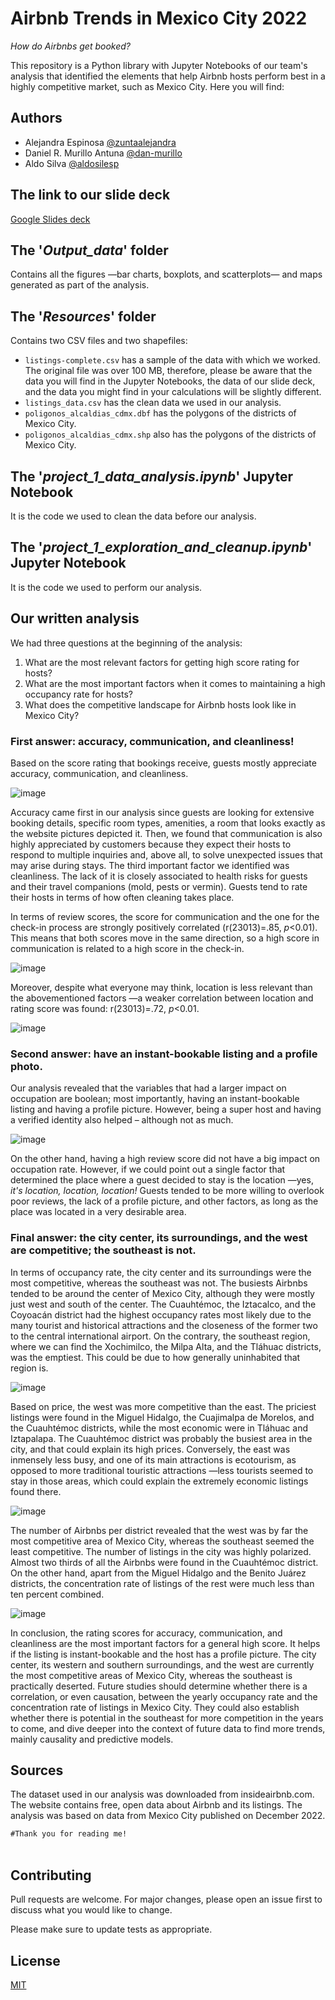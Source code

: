# Airbnb Trends in Mexico City 2022

*How do Airbnbs get booked?*

This repository is a Python library with Jupyter Notebooks of our team's analysis that identified the elements that help Airbnb hosts perform best in a highly competitive market, such as Mexico City. Here you will find:

## Authors

- Alejandra Espinosa [@zuntaalejandra](https://github.com/zuntaalejandra)
- Daniel R. Murillo Antuna [@dan-murillo](https://github.com/dan-murillo)
- Aldo Silva [@aldosilesp](https://github.com/aldosilesp)

## The link to our slide deck

[Google Slides deck](https://docs.google.com/presentation/d/1ackgipuGAcztUlJ_ftdtSCkch9yrqRrdwPKUquYkFho/)

## The '*Output_data*' folder

Contains all the figures —bar charts, boxplots, and scatterplots— and maps generated as part of the analysis.

## The '*Resources*' folder

Contains two CSV files and two shapefiles: 
- ```listings-complete.csv``` has a sample of the data with which we worked. The original file was over 100 MB, therefore, please be aware that the data you will find in the Jupyter Notebooks, the data of our slide deck, and the data you might find in your calculations will be slightly different.
- ```listings_data.csv``` has the clean data we used in our analysis.
- ```poligonos_alcaldias_cdmx.dbf``` has the polygons of the districts of Mexico City.
- ```poligonos_alcaldias_cdmx.shp``` also has the polygons of the districts of Mexico City.

## The '*project_1_data_analysis.ipynb*' Jupyter Notebook
It is the code we used to clean the data before our analysis.

## The '*project_1_exploration_and_cleanup.ipynb*' Jupyter Notebook
It is the code we used to perform our analysis.

## Our written analysis

We had three questions at the beginning of the analysis:
1. What are the most relevant factors for getting high score rating for hosts?
2. What are the most important factors when it comes to maintaining a high occupancy rate for hosts? 
3. What does the competitive landscape for Airbnb hosts look like in Mexico City?

### First answer: accuracy, communication, and cleanliness!

Based on the score rating that bookings receive, guests mostly appreciate accuracy, communication, and cleanliness.

![image](https://user-images.githubusercontent.com/118868483/220541567-af6e2634-4a89-4432-9720-a6b0745df11b.png)

Accuracy came first in our analysis since guests are looking for extensive booking details, specific room types, amenities, a room that looks exactly as the website pictures depicted it. Then, we found that communication is also highly appreciated by customers because they expect their hosts to respond to multiple inquiries and, above all, to solve unexpected issues that may arise during stays. The third important factor we identified was cleanliness. The lack of it is closely associated to health risks for guests and their travel companions (mold, pests or vermin). Guests tend to rate their hosts in terms of how often cleaning takes place.

In terms of review scores, the score for communication and the one for the check-in process are strongly positively correlated (r(23013)=.85, *p*<0.01). This means that both scores move in the same direction, so a high score in communication is related to a high score in the check-in.

![image](https://user-images.githubusercontent.com/118868483/220541624-7764b487-03ee-40bc-941e-b4f9074a389c.png)

Moreover, despite what everyone may think, location is less relevant than the abovementioned factors —a weaker correlation between location and rating score was found: r(23013)=.72, *p*<0.01. 

![image](https://user-images.githubusercontent.com/118868483/220541660-45c25397-1b89-428f-80cd-a21b4207e2c8.png)

### Second answer: have an instant-bookable listing and a profile photo. 

Our analysis revealed that the variables that had a larger impact on occupation are boolean; most importantly, having an instant-bookable listing and having a profile picture. However, being a super host and having a verified identity also helped – although not as much.

![image](https://github.com/aldosilesp/project-1/blob/main/Output_data/barchart-Superhost_occupancy.png)

On the other hand, having a high review score did not have a big impact on occupation rate. However, if we could point out a single factor that determined the place where a guest decided to stay is the location —yes, *it's location, location, location!* Guests tended to be more willing to overlook poor reviews, the lack of a profile picture, and other factors, as long as the place was located in a very desirable area.


### Final answer: the city center, its surroundings, and the west are competitive; the southeast is not.

In terms of occupancy rate, the city center and its surroundings were the most competitive, whereas the southeast was not. The busiests Airbnbs tended to be around the center of Mexico City, although they were mostly just west and south of the center. The Cuauhtémoc, the Iztacalco, and the Coyoacán district had the highest occupancy rates most likely due to the many tourist and historical attractions and the closeness of the former two to the central international airport. On the contrary, the southeast region, where we can find the Xochimilco, the Milpa Alta, and the Tláhuac districts, was the emptiest. This could be due to how generally uninhabited that region is.

![image](https://github.com/aldosilesp/project-1/blob/main/Output_data/map-Median%20yearly%20occupancy%20rate%20per%20district.png)

Based on price, the west was more competitive than the east. The priciest listings were found in the Miguel Hidalgo, the Cuajimalpa de Morelos, and the Cuauhtémoc districts, while the most economic were in Tláhuac and Iztapalapa. The Cuauhtémoc district was probably the busiest area in the city, and that could explain its high prices. Conversely, the east was inmensely less busy, and one of its main attractions is ecotourism, as opposed to more traditional touristic attractions —less tourists seemed to stay in those areas, which could explain the extremely economic listings found there.

![image](https://github.com/aldosilesp/project-1/blob/main/Output_data/map-Median%20price%20per%20night%20per%20district.png)

The number of Airbnbs per district revealed that the west was by far the most competitive area of Mexico City, whereas the southeast seemed the least competitive. The number of listings in the city was highly polarized. Almost two thirds of all the Airbnbs were found in the Cuauhtémoc district. On the other hand, apart from the Miguel Hidalgo and the Benito Juárez districts, the concentration rate of listings of the rest were much less than ten percent combined.

![image](https://github.com/aldosilesp/project-1/blob/main/Output_data/map-Concentration%20rate%20of%20listings%20per%20district.png)

In conclusion, the rating scores for accuracy, communication, and cleanliness are the most important factors for a general high score. It helps if the listing is instant-bookable and the host has a profile picture. The city center, its western and southern surroundings, and the west are currently the most competitive areas of Mexico City, whereas the southeast is practically deserted. Future studies should determine whether there is a correlation, or even causation, between the yearly occupancy rate and the concentration rate of listings in Mexico City. They could also establish whether there is potential in the southeast for more competition in the years to come, and dive deeper into the context of future data to find more trends, mainly causality and predictive models.

## Sources

The dataset used in our analysis was downloaded from insideairbnb.com. The website contains free, open data about Airbnb and its listings. The analysis was based on data from Mexico City published on December 2022.

```#Thank you for reading me!```
<br>
<br>

## Contributing

Pull requests are welcome. For major changes, please open an issue first to discuss what you would like to change.

Please make sure to update tests as appropriate.

## License

[MIT](https://choosealicense.com/licenses/mit/)
